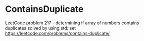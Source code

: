 # ContainsDuplicate
LeetCode problem 217 - determining if array of numbers contains duplicates solved by using std::set https://leetcode.com/problems/contains-duplicate/
